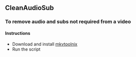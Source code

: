 ## CleanAudioSub

### To remove audio and subs not required from a video

#### Instructions
* Download and install [mkvtoolnix](https://mkvtoolnix.download/downloads.html)
* Run the script